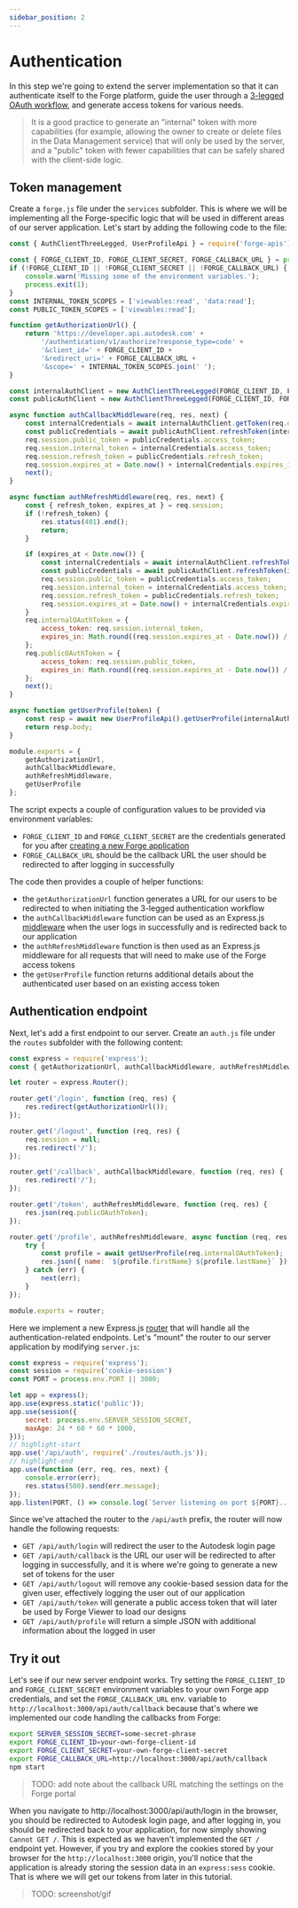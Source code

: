 ```yaml
---
sidebar_position: 2
---
```


# Authentication

In this step we're going to extend the server implementation so that it can authenticate itself
to the Forge platform, guide the user through a [3-legged OAuth workflow](https://forge.autodesk.com/en/docs/oauth/v2/tutorials/get-3-legged-token),
and generate access tokens for various needs.

> It is a good practice to generate an "internal" token with more capabilities (for example,
> allowing the owner to create or delete files in the Data Management service) that will only be used
> by the server, and a "public" token with fewer capabilities that can be safely shared with
> the client-side logic.

## Token management

Create a `forge.js` file under the `services` subfolder. This is where we will be implementing
all the Forge-specific logic that will be used in different areas of our server application. Let's
start by adding the following code to the file:

```js title="services/forge.js"
const { AuthClientThreeLegged, UserProfileApi } = require('forge-apis');

const { FORGE_CLIENT_ID, FORGE_CLIENT_SECRET, FORGE_CALLBACK_URL } = process.env;
if (!FORGE_CLIENT_ID || !FORGE_CLIENT_SECRET || !FORGE_CALLBACK_URL) {
    console.warn('Missing some of the environment variables.');
    process.exit(1);
}
const INTERNAL_TOKEN_SCOPES = ['viewables:read', 'data:read'];
const PUBLIC_TOKEN_SCOPES = ['viewables:read'];

function getAuthorizationUrl() {
    return 'https://developer.api.autodesk.com' +
        '/authentication/v1/authorize?response_type=code' +
        '&client_id=' + FORGE_CLIENT_ID +
        '&redirect_uri=' + FORGE_CALLBACK_URL +
        '&scope=' + INTERNAL_TOKEN_SCOPES.join(' ');
}

const internalAuthClient = new AuthClientThreeLegged(FORGE_CLIENT_ID, FORGE_CLIENT_SECRET, FORGE_CALLBACK_URL, INTERNAL_TOKEN_SCOPES);
const publicAuthClient = new AuthClientThreeLegged(FORGE_CLIENT_ID, FORGE_CLIENT_SECRET, FORGE_CALLBACK_URL, PUBLIC_TOKEN_SCOPES);

async function authCallbackMiddleware(req, res, next) {
    const internalCredentials = await internalAuthClient.getToken(req.query.code);
    const publicCredentials = await publicAuthClient.refreshToken(internalCredentials);
    req.session.public_token = publicCredentials.access_token;
    req.session.internal_token = internalCredentials.access_token;
    req.session.refresh_token = publicCredentials.refresh_token;
    req.session.expires_at = Date.now() + internalCredentials.expires_in * 1000;
    next();
}

async function authRefreshMiddleware(req, res, next) {
    const { refresh_token, expires_at } = req.session;
    if (!refresh_token) {
        res.status(401).end();
        return;
    }

    if (expires_at < Date.now()) {
        const internalCredentials = await internalAuthClient.refreshToken({ refresh_token });
        const publicCredentials = await publicAuthClient.refreshToken(internalCredentials);
        req.session.public_token = publicCredentials.access_token;
        req.session.internal_token = internalCredentials.access_token;
        req.session.refresh_token = publicCredentials.refresh_token;
        req.session.expires_at = Date.now() + internalCredentials.expires_in * 1000;
    }
    req.internalOAuthToken = {
        access_token: req.session.internal_token,
        expires_in: Math.round((req.session.expires_at - Date.now()) / 1000)
    };
    req.publicOAuthToken = {
        access_token: req.session.public_token,
        expires_in: Math.round((req.session.expires_at - Date.now()) / 1000)
    };
    next();
}

async function getUserProfile(token) {
    const resp = await new UserProfileApi().getUserProfile(internalAuthClient, token);
    return resp.body;
}

module.exports = {
    getAuthorizationUrl,
    authCallbackMiddleware,
    authRefreshMiddleware,
    getUserProfile
};
```

The script expects a couple of configuration values to be provided via environment variables:

- `FORGE_CLIENT_ID` and `FORGE_CLIENT_SECRET` are the credentials generated for you after
[creating a new Forge application](../../../intro#create-an-app)
- `FORGE_CALLBACK_URL` should be the callback URL the user should be redirected to after logging
in successfully

The code then provides a couple of helper functions:

- the `getAuthorizationUrl` function generates a URL for our users to be redirected to when
initiating the 3-legged authentication workflow
- the `authCallbackMiddleware` function can be used as an Express.js [middleware](https://expressjs.com/en/guide/using-middleware.html)
when the user logs in successfully and is redirected back to our application
- the `authRefreshMiddleware` function is then used as an Express.js middleware for all requests
that will need to make use of the Forge access tokens
- the `getUserProfile` function returns additional details about the authenticated user based on
an existing access token

## Authentication endpoint

Next, let's add a first endpoint to our server. Create an `auth.js` file under the `routes` subfolder
with the following content:

```js title="routes/auth.js"
const express = require('express');
const { getAuthorizationUrl, authCallbackMiddleware, authRefreshMiddleware, getUserProfile } = require('../services/forge.js');

let router = express.Router();

router.get('/login', function (req, res) {
    res.redirect(getAuthorizationUrl());
});

router.get('/logout', function (req, res) {
    req.session = null;
    res.redirect('/');
});

router.get('/callback', authCallbackMiddleware, function (req, res) {
    res.redirect('/');
});

router.get('/token', authRefreshMiddleware, function (req, res) {
    res.json(req.publicOAuthToken);
});

router.get('/profile', authRefreshMiddleware, async function (req, res, next) {
    try {
        const profile = await getUserProfile(req.internalOAuthToken);
        res.json({ name: `${profile.firstName} ${profile.lastName}` });
    } catch (err) {
        next(err);
    }
});

module.exports = router;
```

Here we implement a new Express.js [router](http://expressjs.com/en/4x/api.html#router) that
will handle all the authentication-related endpoints. Let's "mount" the router to our server
application by modifying `server.js`:

```js title="server.js"
const express = require('express');
const session = require('cookie-session')
const PORT = process.env.PORT || 3000;

let app = express();
app.use(express.static('public'));
app.use(session({
    secret: process.env.SERVER_SESSION_SECRET,
    maxAge: 24 * 60 * 60 * 1000,
}));
// highlight-start
app.use('/api/auth', require('./routes/auth.js'));
// highlight-end
app.use(function (err, req, res, next) {
    console.error(err);
    res.status(500).send(err.message);
});
app.listen(PORT, () => console.log(`Server listening on port ${PORT}...`));
```

Since we've attached the router to the `/api/auth` prefix, the router will now handle the following
requests:

- `GET /api/auth/login` will redirect the user to the Autodesk login page
- `GET /api/auth/callback` is the URL our user will be redirected to after logging in successfully,
and it is where we're going to generate a new set of tokens for the user
- `GET /api/auth/logout` will remove any cookie-based session data for the given user, effectively
logging the user out of our application
- `GET /api/auth/token` will generate a public access token that will later be used by Forge Viewer
to load our designs
- `GET /api/auth/profile` will return a simple JSON with additional information about the logged in user

## Try it out

Let's see if our new server endpoint works. Try setting the `FORGE_CLIENT_ID` and `FORGE_CLIENT_SECRET`
environment variables to your own Forge app credentials, and set the `FORGE_CALLBACK_URL` env.
variable to `http://localhost:3000/api/auth/callback` because that's where we implemented our
code handling the callbacks from Forge:

```bash
export SERVER_SESSION_SECRET=some-secret-phrase
export FORGE_CLIENT_ID=your-own-forge-client-id
export FORGE_CLIENT_SECRET=your-own-forge-client-secret
export FORGE_CALLBACK_URL=http://localhost:3000/api/auth/callback
npm start
```

> TODO: add note about the callback URL matching the settings on the Forge portal

When you navigate to http://localhost:3000/api/auth/login in the browser, you should be
redirected to Autodesk login page, and after logging in, you should be redirected back
to your application, for now simply showing `Cannot GET /`. This is expected as we haven't
implemented the `GET /` endpoint yet. However, if you try and explore the cookies stored
by your browser for the `http://localhost:3000` origin, you'll notice that the application
is already storing the session data in an `express:sess` cookie. That is where we will
get our tokens from later in this tutorial.

> TODO: screenshot/gif

